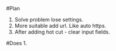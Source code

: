 #Plan
1. Solve problem lose settings.
2. More suitable add url. Like auto https.
3. After adding hot cut - clear input fields. 

#Does
1.